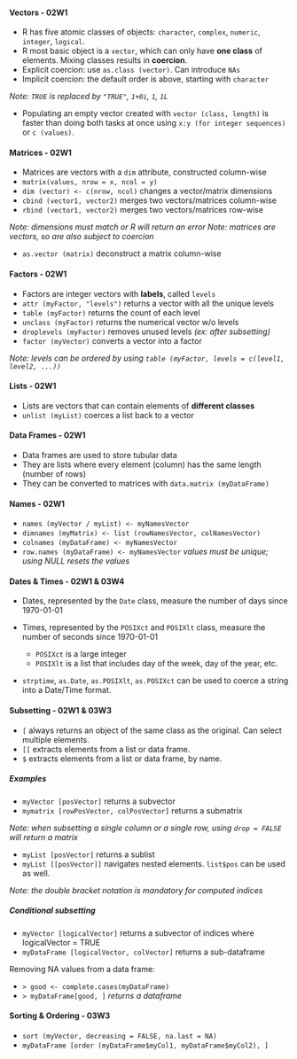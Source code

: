 
#### Vectors - 02W1

+ R has five atomic classes of objects: ```character```, ```complex```, ```numeric```, ```integer```, ```logical```.
+ R most basic object is a ```vector```, which can only have **one class** of elements.
Mixing classes results in **coercion**. 
+ Explicit coercion: use ```as.class (vector)```. Can introduce ```NAs```
+ Implicit coercion: the default order is above, starting with ```character```

_Note: ```TRUE``` is replaced by ```"TRUE"```, ```1+0i```, ```1```, ```1L```_

+ Populating an empty vector created with ```vector (class, length)``` is faster than 
doing both tasks at once using ```x:y (for integer sequences)``` or ```c (values)```.


#### Matrices - 02W1

+ Matrices are vectors with a ```dim``` attribute, constructed column-wise
+ ```matrix(values, nrow = x, ncol = y)```
+ ```dim (vector) <- c(nrow, ncol)``` changes a vector/matrix dimensions
+ ```cbind (vector1, vector2)``` merges two vectors/matrices column-wise
+ ```rbind (vector1, vector2)``` merges two vectors/matrices row-wise

_Note: dimensions must match or R will return an error_
_Note: matrices are vectors, so are also subject to coercion_

+ ```as.vector (matrix)``` deconstruct a matrix column-wise
	
	
#### Factors - 02W1

+ Factors are integer vectors with **labels**, called ```levels```
+ ```attr (myFactor, "levels")``` returns a vector with all the unique levels
+ ```table (myFactor)``` returns the count of each level
+ ```unclass (myFactor)``` returns the numerical vector w/o levels
+ ```droplevels (myFactor)``` removes unused levels _(ex: after subsetting)_
+ ```factor (myVector)``` converts a vector into a factor

_Note: levels can be ordered by using ```table (myFactor, levels = c(level1, level2, ...))```_


#### Lists - 02W1

+ Lists are vectors that can contain elements of **different classes**
+ ```unlist (myList)``` coerces a list back to a vector


#### Data Frames - 02W1

+ Data frames are used to store tubular data
+ They are lists where every element (column) has the same length (number of rows)
+ They can be converted to matrices with ```data.matrix (myDataFrame)```


#### Names - 02W1

+ ```names (myVector / myList) <- myNamesVector```
+ ```dimnames (myMatrix) <- list (rowNamesVector, colNamesVector)```
+ ```colnames (myDataFrame) <- myNamesVector```
+ ```row.names (myDataFrame) <- myNamesVector``` _values must be unique; using NULL resets the values_

#### Dates & Times - 02W1 & 03W4

+ Dates, represented by the `Date` class, measure the number of days since 1970-01-01
+ Times, represented by the `POSIXct` and `POSIXlt` class, measure the number of seconds since 1970-01-01

  + ```POSIXct``` is a large integer
  + ```POSIXlt``` is a list that includes day of the week, day of the year, etc.

+ `strptime`, `as.Date`, `as.POSIXlt`, `as.POSIXct` can be used to coerce a string into a Date/Time format.

#### Subsetting - 02W1 & 03W3

+ `[`  always returns an object of the same class as the original. Can select multiple elements.
+ `[[` extracts elements from a list or data frame. 
+ `$`  extracts elements from a list or data frame, by name. 


##### Examples

+ ```myVector [posVector]``` returns a subvector
+ ```mymatrix [rowPosVector, colPosVector]``` returns a submatrix 

_Note: when subsetting a single column or a single row, using ```drop = FALSE``` will return a matrix_

+ ```myList [posVector]``` returns a sublist
+ ```myList [[posVector]]``` navigates nested elements. ```list$pos``` can be used as well.

_Note: the double bracket notation is mandatory for computed indices_


##### Conditional subsetting

+ ```myVector [logicalVector]``` returns a subvector of indices where logicalVector = TRUE
+ ```myDataFrame [logicalVector, colVector]``` returns a sub-dataframe

Removing NA values from a data frame:
+ ```> good <- complete.cases(myDataFrame)```
+ ```> myDataFrame[good, ]``` _returns a dataframe_

#### Sorting & Ordering - 03W3

+ `sort (myVector, decreasing = FALSE, na.last = NA)`
+ `myDataFrame [order (myDataFrame$myCol1, myDataFrame$myCol2), ]`

